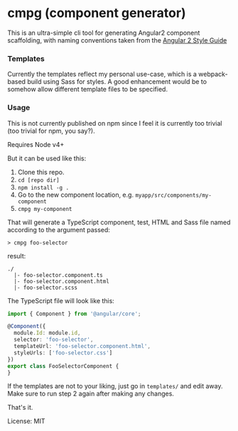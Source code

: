 # cmpg (component generator)

This is an ultra-simple cli tool for generating Angular2 component scaffolding, with naming conventions 
taken from the [Angular 2 Style Guide](https://angular.io/styleguide)


### Templates
Currently the templates reflect my personal use-case, which is a webpack-based build using
Sass for styles. A good enhancement would be to somehow allow different template files to be specified.


### Usage

This is not currently published on npm since I feel it is currently too trivial (too trivial for npm, you say?).

Requires Node v4+

But it can be used like this:

1. Clone this repo.
2. `cd [repo dir]`
3. `npm install -g .`
4. Go to the new component location, e.g. `myapp/src/components/my-component`
3. `cmpg my-component`


That will generate a TypeScript component, test, HTML and Sass file named according to
the argument passed:

`> cmpg foo-selector`

result:

```
./
  |- foo-selector.component.ts
  |- foo-selector.component.html
  |- foo-selector.scss
```

The TypeScript file will look like this:
```TypeScript
import { Component } from '@angular/core';

@Component({
  module.Id: module.id,
  selector: 'foo-selector',
  templateUrl: 'foo-selector.component.html',
  styleUrls: ['foo-selector.css']
})
export class FooSelectorComponent {
}
```

If the templates are not to your liking, just go in `templates/` and
edit away. Make sure to run step 2 again after making any changes.

That's it.

License: MIT
